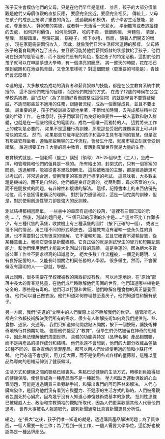 孩子天生會模仿他們的父母，只是在他們早年是這樣，
並且，孩子的大部分價值觀是他們父母價值觀的直接反應，
要麼完全接近，要麼完全相反。
傳統上，父母在孩子的成長上扮演了重要的角色。
透過觀察和模仿，
孩子學習生活技能，諸如，尊重他人，
幹家務的美德，或者幹一天活得一天薪水，
平衡賬簿或者追蹤錢的去處，
如何評判價值，
如何能划算，
吃的不貴，
做飯刷碗，
烤麵包，
清潔，整理，
騎腳踏車，
整理花園，
搭棚子，
修下水槽，
然而，
隨著人們開支的增加，
現在家庭需要兩份收入，
因此，就像我們日常生活經常運轉的那樣，
父母將孩子的養育職責外包了出去，並且很可能將他們薪資奴隸的狀態教給了孩子，他們現在扮演的是管理者，而不是他們應有的角色，指定孩子的特定活動，這對於他們孩子就可以在申請夢想大學時，有一個漂亮的簡歷。
將一整天的時間，花在把石頭到處踢和在池塘抓青蛙，又會怎麼樣呢？
對這個問題（更重要的可能是），青蛙們會怎麼樣？

幸運的是，大多數成為成功的消費者和薪資奴隸的技能，都是在公立教育系統中教授的。
這不是他們教授的目標，而是他們教授的方式。
在孩子12歲的時候在公立學校系統裡，最“成功”（為了閱讀好看而調整成這個詞）的就是學習不要質疑權威，不詢問那些並不適用的任務，跟隨著流程，成為一個團隊成員，並且不要出頭。
最重要的是，孩子們被訓練安靜地坐著，不斷增加時間，去完成那些精神奴僕的忙碌工作。
在休息時，孩子們學習行為良好的重要性——被人喜歡和融入群體，也就是在一個嚴格限定的範圍內，成為一個唯一而獨特的人。
這對將來工作上的成功是必要的。
如果不是這種行為訓練，那麼那些受限的課題事實上可以非常快的完成。
然而，如果那些12歲年紀的孩子和高中生具有相同的智慧，但是沒有那些安靜坐著，遵循那些無聊的工作流程，會發生什麼，就業市場立刻就會受到衝擊。
誰還想要工作？大量的高中教育，反應到真實世界就是大量的生產。

教育模式就是，一個老師（監工）講授（領導）20~25個學生（工人），坐成一排，和管理員和他們的僱員是一樣的。
所有給出的，封閉式的，只有一個答案的問題，透過解釋，能被從書本里找到解法。
這些被教授的主題，都是經過篩選可以考試的，非常適合適，使用預定的答案進行標準的考試。
這意味著，大多數主題是機械的，而不是自然的，他們都是良好定義的，從簡到難，尋求答案的方法，而不是開放式的問題，有非線性和複雜的解法。
這樣，記憶書本上的東西佔優先地位，而不是獲得更廣泛的理解。
對於智力遵循流程，這是一個完美的訓練，但是，對於使用創造性智力卻是強大的反訓練。

測試結構都相當簡單。
一些書中的章節有這樣的段落，“這裡有三個已知的示例……”，然後，測試的題目是，“三個已知的示例的名字是……”
這並不比工作難多少，有三種代售的漢堡，收款機上有三種漢堡的圖片（按下正確的一個），
或者三種不同的情況，用三種不同的形式填進去。
這種教育沒有灌輸一些永久性的資訊，也不需要對公式有很深的理解。
它不灌輸知識，並且它確實不灌輸智慧，從某種意義上，我猜它更像是新聞媒體。它真正做的就是測試學生的智力和短期記憶能力，和他們使用他們才能最大化測試分數的意願。
這是幸運的，因為絕大多數辦公室工作並不要求很高的知識層次。
絕大多數工作流程被，一個足夠聰明、又有良好記憶的人、又能長時間關注相同任務的人學習。
很多僱主，然而，不會僱傭沒有證明的人——那就，學歷。

與此同時，很多需要在學校裡被教的東西卻沒有教。
可以肯定地說，在“原始”部落中長大的青春期兒童，在他們成年時瞭解他們周圍的世界。他們知道哪些植物是安全的，哪些是有毒的。他們可以打獵和做飯，他們瞭解各種食物的真正營養價值。
他們可以自己做衣服。他們知道如何修理甚至蓋房子。他們知道性和擁有孩子。

另一方面，我們“先進的”文明中的人們實際上並不瞭解我們的世界。
儘管所有人都完全依賴技術解決我們所有的需求，很少有人瞭解技術如何為我們提供光、熱、食物、通訊、交通等。
我們只知道如何開啟點火開關，按下一個按鈕，讓技術神奇地執行其預期功能。
儘管他們接受了“教育”，但學生們仍然被留在神奇的思維中，因此無法理解他們周圍世界。
具體的功能與特定（品牌名稱）產品相關聯，而不是與產品的操作成分和結構。
他們永遠不會想到，他們的大部分收藏品包括20種不同的、廣為宣傳的清潔產品，都可以用人們曾經使用過的醋和小蘇打代替。
他們永遠不會想到，用刀切大蒜，而不是使用各式各樣的壓蒜器，這種以產品為導向的思維延伸到了健康領域。

生活方式和健康之間的聯絡已經喪失。焦點已從健康的生活方式，轉移到負擔得起的健康保險，使健康成為一種產品而不是一種狀態。
壓力和缺乏運動導致的心血管問題，可能是透過購買三重旁路手術，和彈出專門的阿司匹林來解決。
人們心臟病發作，是因為他們沒有看到它與壓力、不健康的生活方式的聯絡，人們被旁觀者包圍死於心臟病，因為幾乎沒有人知道心肺復甦術或基本的急救。
批判性思維已被權威人士、政治和宗教領袖的觀點所取代，因為人們更喜歡讓其他人代替他們思考。
世界大事被名人報道取代，諷刺新聞通常比真實新聞更具分析性。

總之，在“長大”之後，孩子們唯一知道的就是，透過購買產品解決問題；為了買東西，一個人需要一份工作；為了找到一份工作，一個人需要大學學位，這恰好也被認為是一種品牌產品。
